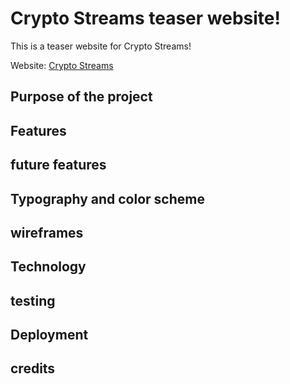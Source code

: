# Crypto Streams teaser website!

This is a teaser website for Crypto Streams!

Website: [Crypto Streams](https://robingunarathna.github.io/Crypto-streams-CSX/)

## Purpose of the project

## Features

## future features

## Typography and color scheme

## wireframes

##  Technology

## testing

##  Deployment

## credits